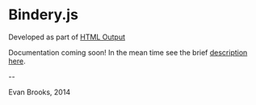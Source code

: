 # Bindery.js

Developed as part of [HTML Output](https://github.com/orgs/risd-gd/teams/html-output)

Documentation coming soon! In the mean time see the brief [description here](http://risd-gd.github.io/htmloutput/project-brooks-bindery/).

--

Evan Brooks, 2014
